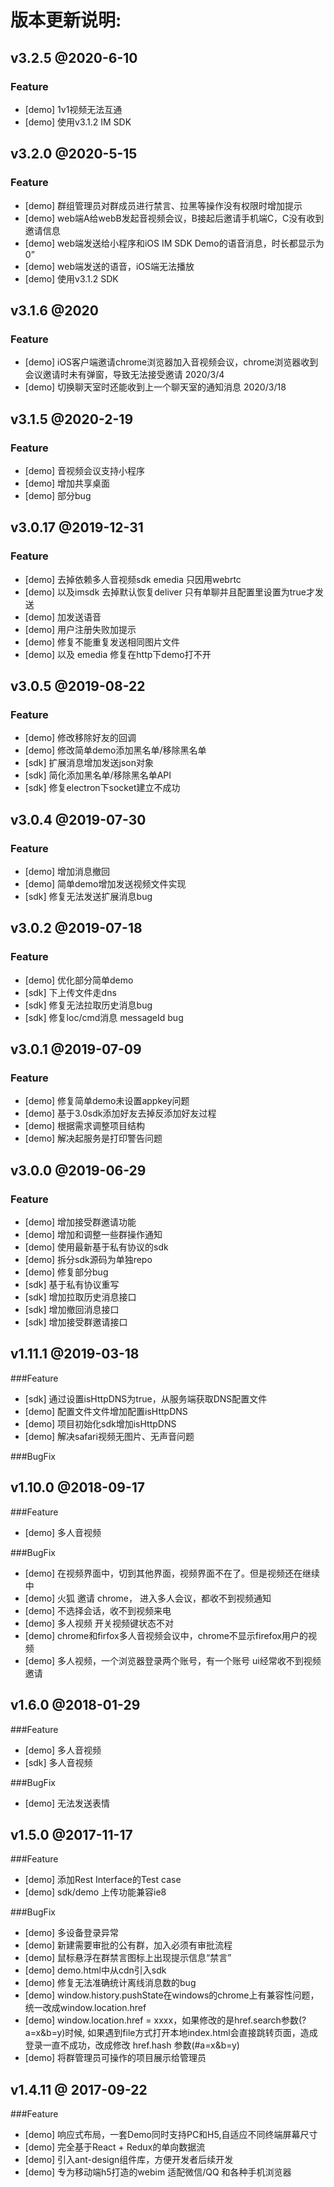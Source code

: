 # 版本更新说明:
## v3.2.5 @2020-6-10
### Feature
* [demo] 1v1视频无法互通
* [demo] 使用v3.1.2 IM SDK

## v3.2.0 @2020-5-15
### Feature
* [demo] 群组管理员对群成员进行禁言、拉黑等操作没有权限时增加提示
* [demo] web端A给webB发起音视频会议，B接起后邀请手机端C，C没有收到邀请信息
* [demo] web端发送给小程序和iOS IM SDK Demo的语音消息，时长都显示为0”
* [demo] web端发送的语音，iOS端无法播放
* [demo] 使用v3.1.2 SDK

## v3.1.6 @2020
### Feature
* [demo] iOS客户端邀请chrome浏览器加入音视频会议，chrome浏览器收到会议邀请时未有弹窗，导致无法接受邀请  2020/3/4
* [demo] 切换聊天室时还能收到上一个聊天室的通知消息  2020/3/18


## v3.1.5 @2020-2-19
### Feature
* [demo] 音视频会议支持小程序
* [demo] 增加共享桌面
* [demo] 部分bug

## v3.0.17 @2019-12-31
### Feature
* [demo] 去掉依赖多人音视频sdk emedia 只因用webrtc
* [demo] 以及imsdk 去掉默认恢复deliver 只有单聊并且配置里设置为true才发送
* [demo] 加发送语音
* [demo] 用户注册失败加提示
* [demo] 修复不能重复发送相同图片文件
* [demo] 以及 emedia 修复在http下demo打不开

## v3.0.5 @2019-08-22
### Feature
* [demo] 修改移除好友的回调
* [demo] 修改简单demo添加黑名单/移除黑名单
* [sdk] 扩展消息增加发送json对象
* [sdk] 简化添加黑名单/移除黑名单API
* [sdk] 修复electron下socket建立不成功

## v3.0.4 @2019-07-30
### Feature
* [demo] 增加消息撤回
* [demo] 简单demo增加发送视频文件实现
* [sdk] 修复无法发送扩展消息bug

## v3.0.2 @2019-07-18
### Feature
* [demo] 优化部分简单demo
* [sdk] 下上传文件走dns
* [sdk] 修复无法拉取历史消息bug
* [sdk] 修复loc/cmd消息 messageId bug

## v3.0.1 @2019-07-09
### Feature

* [demo] 修复简单demo未设置appkey问题
* [demo] 基于3.0sdk添加好友去掉反添加好友过程
* [demo] 根据需求调整项目结构
* [demo] 解决起服务是打印警告问题


## v3.0.0 @2019-06-29
### Feature

* [demo] 增加接受群邀请功能
* [demo] 增加和调整一些群操作通知
* [demo] 使用最新基于私有协议的sdk
* [demo] 拆分sdk源码为单独repo
* [demo] 修复部分bug
* [sdk] 基于私有协议重写
* [sdk] 增加拉取历史消息接口
* [sdk] 增加撤回消息接口
* [sdk] 增加接受群邀请接口

## v1.11.1 @2019-03-18
###Feature

* [sdk] 通过设置isHttpDNS为true，从服务端获取DNS配置文件
* [demo] 配置文件文件增加配置isHttpDNS
* [demo] 项目初始化sdk增加isHttpDNS
* [demo] 解决safari视频无图片、无声音问题


###BugFix


## v1.10.0 @2018-09-17

###Feature

* [demo] 多人音视频

###BugFix

* [demo] 在视频界面中，切到其他界面，视频界面不在了。但是视频还在继续 中
* [demo] 火狐 邀请 chrome， 进入多人会议，都收不到视频通知
* [demo] 不选择会话，收不到视频来电
* [demo] 多人视频 开关视频键状态不对
* [demo] chrome和firfox多人音视频会议中，chrome不显示firefox用户的视频
* [demo] 多人视频，一个浏览器登录两个账号，有一个账号 ui经常收不到视频邀请


## v1.6.0 @2018-01-29

###Feature

* [demo] 多人音视频
* [sdk] 多人音视频

###BugFix

* [demo] 无法发送表情

## v1.5.0 @2017-11-17

###Feature

* [demo] 添加Rest Interface的Test case
* [demo] sdk/demo 上传功能兼容ie8

###BugFix

* [demo] 多设备登录异常
* [demo] 新建需要审批的公有群，加入必须有审批流程
* [demo] 鼠标悬浮在群禁言图标上出现提示信息“禁言”
* [demo] demo.html中从cdn引入sdk
* [demo] 修复无法准确统计离线消息数的bug
* [demo] window.history.pushState在windows的chrome上有兼容性问题，统一改成window.location.href
* [demo] window.location.href = xxxx，如果修改的是href.search参数(?a=x&b=y)时候, 如果遇到file方式打开本地index.html会直接跳转页面，造成登录一直不成功，改成修改 href.hash 参数(#a=x&b=y)
* [demo] 将群管理员可操作的项目展示给管理员

## v1.4.11 @ 2017-09-22

###Feature

* [demo] 响应式布局，一套Demo同时支持PC和H5,自适应不同终端屏幕尺寸
* [demo] 完全基于React + Redux的单向数据流
* [demo] 引入ant-design组件库，方便开发者后续开发
* [demo] 专为移动端h5打造的webim 适配微信/QQ 和各种手机浏览器
